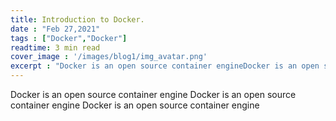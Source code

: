 ```yaml
---
title: Introduction to Docker.
date : "Feb 27,2021"
tags : ["Docker","Docker"]
readtime: 3 min read
cover_image : '/images/blog1/img_avatar.png'
excerpt : "Docker is an open source container engineDocker is an open source container engine"
---
```



Docker is an open source container engine
Docker is an open source container engine
Docker is an open source container engine